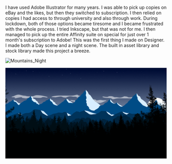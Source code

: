 I have used Adobe Illustrator for many years. I was able to pick up copies on eBay and the likes, but then they switched to subscription. I then relied on copies I had access to through university and also through work. During lockdown, both of those options became tiresome and I became frustrated with the whole process. I tried Inkscape, but that was not for me. I then managed to pick up the entire Affinity suite on special for just over 1 month's subscription to Adobe! This was the first thing I made on Designer. I made both a Day scene and a night scene. The built in asset library and stock library made this project a breeze.

![Mountains_Night](/projects/upgraded-to-affinity/feature.png)

![Mountains_Night](/projects/upgraded-to-affinity/1.png)
